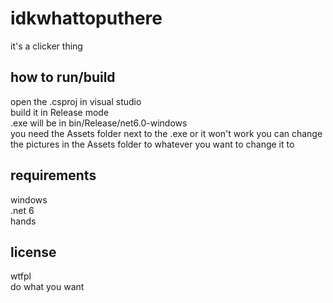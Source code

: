 # idkwhattoputhere

it's a clicker thing

## how to run/build

open the .csproj in visual studio  
build it in Release mode  
.exe will be in bin/Release/net6.0-windows  
you need the Assets folder next to the .exe or it won't work
you can change the pictures in the Assets folder to whatever you want to change it to

## requirements

windows  
.net 6  
hands


## license

wtfpl  
do what you want
